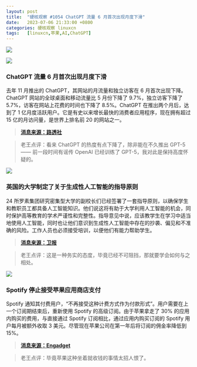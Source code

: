 ```yaml
---
layout: post
title:	"硬核观察 #1054 ChatGPT 流量 6 月首次出现月度下滑"
date:	2023-07-06 21:33:00 +0800 
categories:	硬核观察 linuxcn 
tags:	[linuxcn,苹果,AI,ChatGPT]
---
```



![](/Asserts/Images//attachment/album/202307/06/213211fuuowg55sb5qv25n.jpg)


![](/Asserts/Images//attachment/album/202307/06/213226oo27oqozwozwj8q2.jpg)


### ChatGPT 流量 6 月首次出现月度下滑


去年 11 月推出的 ChatGPT，其网站的月流量和独立访客在 6 月首次出现下降。ChatGPT 网站的全球桌面和移动流量比 5 月份下降了 9.7%，独立访客下降了 5.7%，访客在网站上花费的时间也下降了 8.5%。ChatGPT 在推出两个月后，达到了 1 亿月度活跃用户。它是有史以来增长最快的消费者应用程序，现在拥有超过 15 亿的月访问量，是世界上排名前 20 的网站之一。



> 
> **[消息来源：路透社](https://www.reuters.com/technology/booming-traffic-openais-chatgpt-posts-first-ever-monthly-dip-june-similarweb-2023-07-05/)**
> 
> 
> 



> 
> 老王点评：看来 ChatGPT 的热度有点下降了，除非能在不久推出 GPT-5 —— 前一段时间有谣传 OpenAI 已经训练了 GPT-5，我对此是保持高度怀疑的。
> 
> 
> 


![](/Asserts/Images//attachment/album/202307/06/213243uyy56gribi65el5z.jpg)


### 英国的大学制定了关于生成性人工智能的指导原则


24 所罗素集团研究密集型大学的副校长们已经签署了一套指导原则，以确保学生和教职员工都具备人工智能知识。他们说这将有助于大学利用人工智能的机会，同时保护高等教育的学术严谨性和完整性。指导意见中说，应该教学生在学习中适当地使用人工智能，同时也让他们意识到生成性人工智能中存在的抄袭、偏见和不准确的风险。工作人员也必须接受培训，以便他们有能力帮助学生。



> 
> **[消息来源：卫报](https://www.theguardian.com/technology/2023/jul/04/uk-universities-draw-up-guiding-principles-on-generative-ai)**
> 
> 
> 



> 
> 老王点评：这是一种务实的态度，毕竟已经不可阻挡，那就要学会如何与之相处。
> 
> 
> 


![](/Asserts/Images//attachment/album/202307/06/213249lqoyxz044chzc74y.jpg)


### Spotify 停止接受苹果应用商店支付


Spotify 通知其付费用户，“不再接受这种计费方式作为付款形式”。用户需要在上一个订阅期结束后，重新使用 Spotify 的高级订阅。由于苹果拿走了 30% 的应用内购买的费用，与直接通过 Spotify 订阅相比，通过应用内购买订阅的 Spotify 用户每月被额外收取 3 美元。尽管现在苹果公司在第一年后将订阅的佣金率降低到 15%。



> 
> **[消息来源：Engadget](https://www.engadget.com/spotify-stops-accepting-payments-that-were-set-up-through-apples-app-store-211722624.html)**
> 
> 
> 



> 
> 老王点评：毕竟苹果这种坐着就收钱的事情太招人恨了。
> 
> 
>
